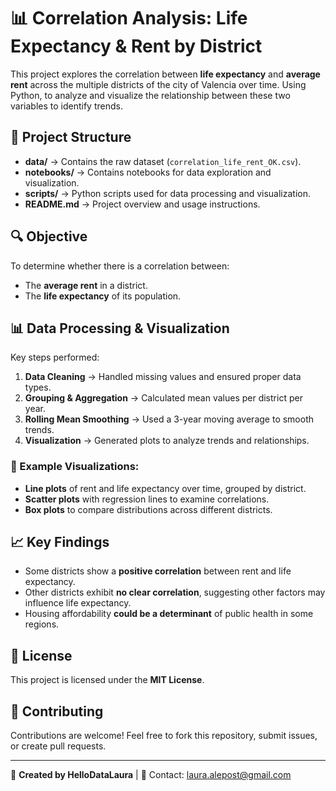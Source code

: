 # 📊 Correlation Analysis: Life Expectancy & Rent by District

This project explores the correlation between **life expectancy** and **average rent** across the multiple districts of the city of Valencia over time. Using Python, to analyze and visualize the relationship between these two variables to identify trends.

## 📂 Project Structure

- **data/** → Contains the raw dataset (`correlation_life_rent_OK.csv`).
- **notebooks/** → Contains notebooks for data exploration and visualization.
- **scripts/** → Python scripts used for data processing and visualization.
- **README.md** → Project overview and usage instructions.

## 🔍 Objective
To determine whether there is a correlation between:
- The **average rent** in a district.
- The **life expectancy** of its population.

## 📊 Data Processing & Visualization
Key steps performed:
1. **Data Cleaning** → Handled missing values and ensured proper data types.
2. **Grouping & Aggregation** → Calculated mean values per district per year.
3. **Rolling Mean Smoothing** → Used a 3-year moving average to smooth trends.
4. **Visualization** → Generated plots to analyze trends and relationships.

### 📌 Example Visualizations:
- **Line plots** of rent and life expectancy over time, grouped by district.
- **Scatter plots** with regression lines to examine correlations.
- **Box plots** to compare distributions across different districts.

## 📈 Key Findings
- Some districts show a **positive correlation** between rent and life expectancy.
- Other districts exhibit **no clear correlation**, suggesting other factors may influence life expectancy.
- Housing affordability **could be a determinant** of public health in some regions.

## 📜 License
This project is licensed under the **MIT License**.

## 🤝 Contributing
Contributions are welcome! Feel free to fork this repository, submit issues, or create pull requests.

---
🚀 **Created by HelloDataLaura** | 📧 Contact: laura.alepost@gmail.com

